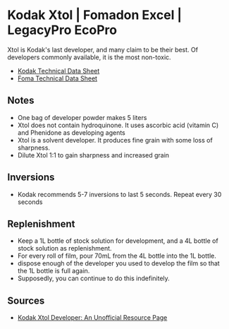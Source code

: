 # Kodak Xtol | Fomadon Excel | LegacyPro EcoPro

Xtol is Kodak's last developer, and many claim to be their best. Of developers commonly available, it is the most non-toxic.


* [Kodak Technical Data Sheet](./kodak_xtol.pdf)
* [Foma Technical Data Sheet](./foma_fomadon.pdf)

## Notes

* One bag of developer powder makes 5 liters
* Xtol does not contain hydroquinone. It uses ascorbic acid (vitamin C) and Phenidone as developing agents
* Xtol is a solvent developer. It produces fine grain with some loss of sharpness.
* Dilute Xtol 1:1 to gain sharpness and increased grain

## Inversions

* Kodak recommends 5-7 inversions to last 5 seconds. Repeat every 30 seconds

## Replenishment

* Keep a 1L bottle of stock solution for development, and a 4L bottle of stock solution as replenishment.
* For every roll of film, pour 70mL from the 4L bottle into the 1L bottle. 
* dispose enough of the developer you used to develop the film so that the 1L bottle is full again.
* Supposedly, you can continue to do this indefinitely.

## Sources

* [Kodak Xtol Developer: An Unofficial Resource Page](https://www.covingtoninnovations.com/xtol/)
